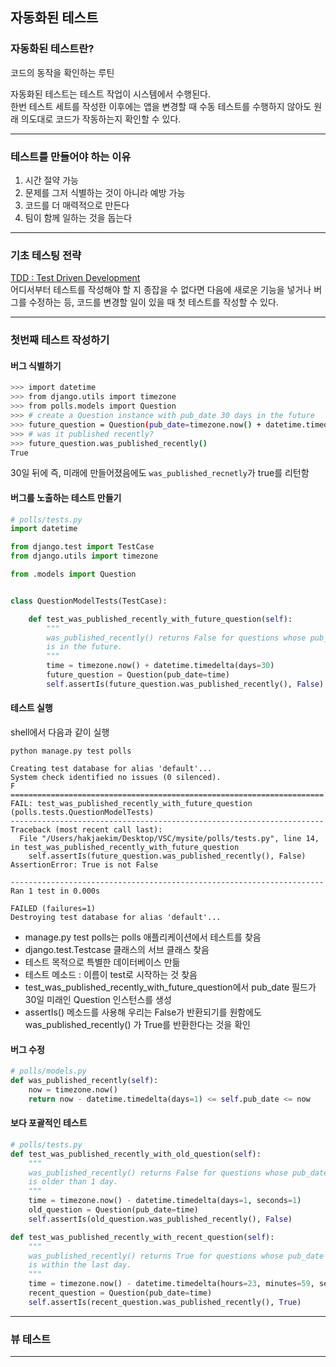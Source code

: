## 자동화된 테스트
### 자동화된 테스트란?
코드의 동작을 확인하는 루틴

자동화된 테스트는 테스트 작업이 시스템에서 수행된다.<br />
한번 테스트 세트를 작성한 이후에는 앱을 변경할 때 수동 테스트를 수행하지 않아도 원래 의도대로 코드가 작동하는지 확인할 수 있다.
***
### 테스트를 만들어야 하는 이유
1. 시간 절약 가능
2. 문제를 그저 식별하는 것이 아니라 예방 가능
3. 코드를 더 매력적으로 만든다
4. 팀이 함께 일하는 것을 돕는다
***
### 기초 테스팅 전략
[TDD : Test Driven Development](https://en.wikipedia.org/wiki/Test-driven_development)<br />
어디서부터 테스트를 작성해야 할 지 종잡을 수 없다면 다음에 새로운 기능을 넣거나 버그를 수정하는 등, 코드를 변경할 일이 있을 때 첫 테스트를 작성할 수 있다.
***
### 첫번째 테스트 작성하기
#### 버그 식별하기
```bash
>>> import datetime
>>> from django.utils import timezone
>>> from polls.models import Question
>>> # create a Question instance with pub_date 30 days in the future
>>> future_question = Question(pub_date=timezone.now() + datetime.timedelta(days=30))
>>> # was it published recently?
>>> future_question.was_published_recently()
True
```
30일 뒤에 즉, 미래에 만들어졌음에도 `was_published_recnetly`가 true를 리턴함

#### 버그를 노출하는 테스트 만들기
```python
# polls/tests.py
import datetime

from django.test import TestCase
from django.utils import timezone

from .models import Question


class QuestionModelTests(TestCase):

    def test_was_published_recently_with_future_question(self):
        """
        was_published_recently() returns False for questions whose pub_date
        is in the future.
        """
        time = timezone.now() + datetime.timedelta(days=30)
        future_question = Question(pub_date=time)
        self.assertIs(future_question.was_published_recently(), False)
```

#### 테스트 실행
shell에서 다음과 같이 실행
```shell
python manage.py test polls
```
```shell
Creating test database for alias 'default'...
System check identified no issues (0 silenced).
F
======================================================================
FAIL: test_was_published_recently_with_future_question (polls.tests.QuestionModelTests)
----------------------------------------------------------------------
Traceback (most recent call last):
  File "/Users/hakjaekim/Desktop/VSC/mysite/polls/tests.py", line 14, in test_was_published_recently_with_future_question
    self.assertIs(future_question.was_published_recently(), False)
AssertionError: True is not False

----------------------------------------------------------------------
Ran 1 test in 0.000s

FAILED (failures=1)
Destroying test database for alias 'default'...
```
- manage.py test polls는 polls 애플리케이션에서 테스트를 찾음
- django.test.Testcase 클래스의 서브 클래스 찾음
- 테스트 목적으로 특별한 데이터베이스 만듦
- 테스트 메소드 : 이름이 test로 시작하는 것 찾음
- test_was_published_recently_with_future_question에서 pub_date 필드가 30일 미래인 Question 인스턴스를 생성
- assertIs() 메소드를 사용해 우리는 False가 반환되기를 원함에도 was_published_recently() 가 True를 반환한다는 것을 확인

#### 버그 수정
```python
# polls/models.py
def was_published_recently(self):
    now = timezone.now()
    return now - datetime.timedelta(days=1) <= self.pub_date <= now
```

#### 보다 포괄적인 테스트
```python
# polls/tests.py
def test_was_published_recently_with_old_question(self):
    """
    was_published_recently() returns False for questions whose pub_date
    is older than 1 day.
    """
    time = timezone.now() - datetime.timedelta(days=1, seconds=1)
    old_question = Question(pub_date=time)
    self.assertIs(old_question.was_published_recently(), False)

def test_was_published_recently_with_recent_question(self):
    """
    was_published_recently() returns True for questions whose pub_date
    is within the last day.
    """
    time = timezone.now() - datetime.timedelta(hours=23, minutes=59, seconds=59)
    recent_question = Question(pub_date=time)
    self.assertIs(recent_question.was_published_recently(), True)
```
***
### 뷰 테스트

***